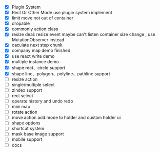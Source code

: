 - [x] Plugin System
- [x] Rect Or Other Mode use plugin system implement
- [x] limit move not out of container
- [x] dropable
- [x] commonly action class
- [x] resize deal: resize event maybe can't listen container size change , use MutationObserver instead
- [x] caculate next step chunk
- [x] company map demo finished
- [x] use react write demo
- [x] multiple instance demo
- [x] shape rect、circle support
- [x] shape line、polygon、polyline、pathline support
- [ ] resize action
- [ ] single/multiple select
- [ ] zIndex support
- [ ] rect select
- [ ] operate history and undo redo
- [ ] mini map
- [ ] rotate action
- [ ] move action add mode to holder and custom holder ui
- [ ] shape options
- [ ] shortcut system
- [ ] mask base image support
- [ ] mobile support
- [ ] docs
